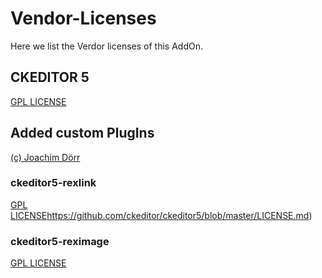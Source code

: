 # Vendor-Licenses

Here we list the Verdor licenses of this AddOn. 

## CKEDITOR 5 
[GPL LICENSE](https://github.com/ckeditor/ckeditor5/blob/master/LICENSE.md)

## Added custom PlugIns

[(c) Joachim Dörr](https://github.com/basecondition/ckeditor5-reximage/commits?author=joachimdoerr)

### ckeditor5-rexlink
[GPL LICENSE](https://github.com/ckeditor/ckeditor5/blob/master/LICENSE.md)https://github.com/ckeditor/ckeditor5/blob/master/LICENSE.md)

### ckeditor5-reximage
[GPL LICENSE](https://github.com/basecondition/ckeditor5-reximage/blob/master/LICENSE)

